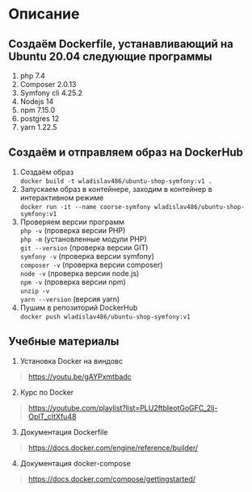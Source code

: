 # Описание

## Создаём Dockerfile, устанавливающий на Ubuntu 20.04 следующие программы

1. php 7.4
2. Composer 2.0.13
3. Symfony cli 4.25.2
4. Nodejs 14
5. npm 7.15.0
6. postgres 12
7. yarn 1.22.5

## Создаём и отправляем образ на DockerHub

1. Создаём образ  
   `docker build -t wladislav486/ubuntu-shop-symfony:v1 .`  
2. Запускаем образ в контейнере, заходим в контейнер в интерактивном режиме  
   `docker run -it --name coorse-symfony wladislav486/ubuntu-shop-symfony:v1`
3. Проверяем версии программ  
   `php -v` (проверка версии PHP)  
   `php -m` (установленные модули PHP)  
   `git --version` (проверка версии GIT)  
   `symfony -v` (проверка версии symfony)  
   `composer -v` (проверка версии composer)  
   `node -v` (проверка версии node.js)  
   `npm -v` (проверка версии npm)  
   `unzip -v`  
   `yarn --version` (версия yarn)  
4. Пушим в репозиторий DockerHub  
   `docker push wladislav486/ubuntu-shop-symfony:v1`

## Учебные материалы

1. Установка Docker на виндовс

> https://youtu.be/gAYPxmtbadc

2. Курс по Docker

> https://youtube.com/playlist?list=PLU2ftbIeotGoGFC_2lj-OplT_cItXfu48

3. Документация Dockerfile

> https://docs.docker.com/engine/reference/builder/

4. Документация docker-compose

> https://docs.docker.com/compose/gettingstarted/

